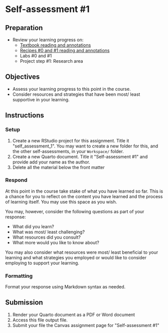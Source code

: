 # Self-assessment #1

## Preparation

- Review your learning progress on:
  - [Textbook reading and annotations](https://qtalr.github.io/book)
  - [Recipes #0 and #1 reading and annotations](https://qtalr.github.io/qtalrkit/articles/)
  - Labs #0 and #1
  - Project step #1: Research area

## Objectives

- Assess your learning progress to this point in the course.
- Consider resources and strategies that have been most/ least supportive in your learning.

## Instructions

### Setup

1. Create a new RStudio project for this assignment. Title it "self_assessment_1". You may want to create a new folder for this, and the other self-assessments, in your `Workspace/` folder.
2. Create a new Quarto document. Title it "Self-assessment #1" and provide add your name as the author.
2. Delete all the material below the front matter

### Respond

At this point in the course take stake of what you have learned so far. This is a chance for you to reflect on the content you have learned and the process of learning itself. You may use this space as you wish.

You may, however, consider the following questions as part of your response:

- What did you learn?
- What was most/ least challenging?
- What resources did you consult?
- What more would you like to know about?

You may also consider what resources were most/ least beneficial to your learning and what strategies you employed or would like to consider employing to support your learning.

### Formatting

Format your response using Markdown syntax as needed.

## Submission

1. Render your Quarto document as a PDF or Word document
2. Access this file output file.
3. Submit your file the Canvas assignment page for "Self-assessment #1"
